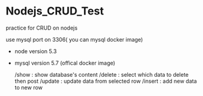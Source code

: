 # Nodejs_CRUD_Test
practice for CRUD on nodejs


use mysql port on 3306( you can mysql docker image)

* node version 5.3
* mysql version 5.7 (offical docker image)

    /show : show database's content
    /delete : select which data to delete then post
    /update : update data from selected row
    /insert : add new data to new row
